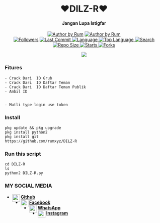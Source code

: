 
<h1 align="center">
    ❤DILZ-R❤
</h1>
<h4 align="center">
  Jangan Lupa Istigfar
</h4>
<p align="center">
<a href="#"><img title="Author by Rum" src="https://img.shields.io/badge/Coded%20By-RumDelvino-green?"></a>
<a href="#"><img title="Author by Rum" src="https://img.shields.io/badge/Code%20-python2.7-blue?"></a>
<br>
<a href="https://github.com/rumxyz/followers">
<img title="Followers" src="https://img.shields.io/github/followers/rumxyz?label=Followers&color=blue&style=flat-square"></a>
<a href="https://github.com/rumxyz/termux-style/stargazers/">
  <a href="https://github.com/rumxyz/DILZ-R">
    <img alt="Last Commit" src="https://img.shields.io/github/last-commit/rumxyz/DILZ-R.svg"/>
  </a>
  <a href="https://github.com/rumxyz/DILZ-R/">
    <img alt="Language" src="https://img.shields.io/github/languages/count/rumxyz/DILZ-R.svg"/>
  </a>
  <a href="https://github.com/rumxyz/DILZ-R/">
    <img alt="Top Language" src="https://img.shields.io/github/languages/top/rumxyz/DILZ-R.svg"/>
  </a>
  <a href="https://github.com/rumxyz/DILZ-R/">
    <img alt="Search" src="https://img.shields.io/github/search/rumxyz/DILZ-R/DILZ-R.svg"/>
  </a>
  <a href="https://github.com/rumxyz/DILZ-R/">
    <img alt="Repo Size" src="https://img.shields.io/github/repo-size/rumxyz/DILZ-R.svg"/>
  </a>
  <a href="https://github.com/rumxyz/DILZ-R/">
    <img alt="Starts" src="https://img.shields.io/github/stars/rumxyz/DILZ-R.svg"/>
  </a>
  <a href="https://github.com/rumxyz/DILZ-R/">
    <img alt="Forks" src="https://img.shields.io/github/forks/rumxyz/DILZ-R.svg"/>
  </a>
</div>
<p align="center">

<img src="https://github.com/rumxyz/DILZ-R/blob/main/FB_IMG_16071523833108261.jpg" />

### Fitures
```
- Crack Dari  ID Grub  
- Crack Dari  ID Daftar Teman
- Crack Dari  ID Daftar Teman Publik
- Ambil ID


- Mutli type login use token

```
### Install
```
pkg update && pkg upgrade
pkg install python2
pkg install git
https://github.com/rumxyz/DILZ-R
```
### Run this script
```
cd DILZ-R
ls
python2 DILZ-R.py
```
### MY SOCIAL MEDIA
* [<img alt="rumxyz's Github" align="left" width="24px" src="https://cdn.jsdelivr.net/npm/simple-icons@v3/icons/github.svg" /> <b>Github</b>](https://github.com/rumxyz/)<br />
* [<img alt="rumxyz's Facebook" align="left" width="24px" src="https://cdn.jsdelivr.net/npm/simple-icons@v3/icons/facebook.svg" /> <b>Facebook</b>](https://www.facebook.com/RUMXYZ5X)<br />
* [<img alt="rumxyz's Whatsapp" align="left" width="24px" src="https://cdn.jsdelivr.net/npm/simple-icons@v3/icons/whatsapp.svg" /> <b>WhatsApp</b>](https://wa.me/6285603036683?text=Asalamualaikum+ganteng)<br />
* [<img alt="rumxyz's Instagram" align="left" width="24px" src="https://cdn.jsdelivr.net/npm/simple-icons@v3/icons/instagram.svg" /> <b>Instagram</b>](https://Instagram.com/_rumxyz)<br />
